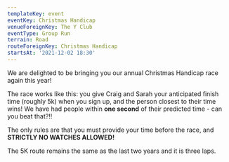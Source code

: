 ```yaml
---
templateKey: event 
eventKey: Christmas Handicap
venueForeignKey: The Y Club 
eventType: Group Run
terrain: Road 
routeForeignKey: Christmas Handicap
startsAt: '2021-12-02 18:30'
---
```

We are delighted to be bringing you our annual Christmas Handicap race again this year!

The race works like this: you give Craig and Sarah your anticipated finish time (roughly 5k) when you sign up, and the 
person closest to their time wins! We have had people within **one second** of their predicted time - can you beat that?!! 

The only rules are that you must provide your time before the race, and **STRICTLY NO WATCHES ALLOWED!**

The 5K route remains the same as the last two years and it is three laps.
